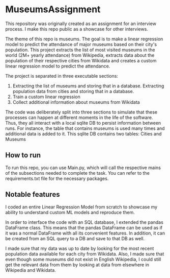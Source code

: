 # MuseumsAssignment

This repository was originally created as an assignment for an interview process. I make this repo public as a showcase for other interviews. 

The theme of this repo is museums. The goal is to make a linear regression model to predict the attendance of major museums based on their city's population. This project extracts the list of most visited museums in the world (2M+ yearly attendance) from Wikipedia, extracts data about the population of their respective cities from Wikidata and creates a custom linear regression model to predict the attendance.

The project is separated in three executable sections:
1) Extracting the list of museums and storing that in a database. Extracting population data from cities and storing that in a database.
2) Train a custom linear regression
3) Collect additional information about museums from Wikidata

The code was deliberately split into three sections to simulate that these processes can happen at different moments in the life of the software.
Thus, they all interact with a local sqlite DB to persist information between runs.
For instance, the table that contains museums is used many times and additional data is added to it. 
This sqlite DB contains two tables: Cities and Museums

## How to run

To run this repo, you can use Main.py, which will call the respective mains of the subsections needed to complete the task. You can refer to the requirements.txt file for the necessary packages.

## Notable features

I coded an entire Linear Regression Model from scratch to showcase my ability to understand custom ML models and reproduce them.

In order to interface the code with an SQL database, I extended the pandas DataFrame class.
This means that the pandas DataFrame can be used as if it was a normal DataFrame with all its convenient features.
In addition, it can be created from an SQL query to a DB and save to that DB as well.

I made sure that my data was up to date by looking for the most recent population data available for each city from Wikidata.
Also, I made sure that even though some museums did not exist in English Wikipedia, I could still get the relevant data from them by looking at data from elsewhere in Wikipedia and Wikidata.
